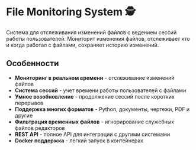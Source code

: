 # File Monitoring System 🕵️

Система для отслеживания изменений файлов с ведением сессий работы пользователей. Мониторит изменения файлов, отслеживает кто и когда работал с файлами, сохраняет историю изменений.

##  Особенности

- **Мониторинг в реальном времени** - отслеживание изменений файлов
- **Система сессий** - учет времени работы пользователей с файлами
- **Умное возобновление** - продолжение сессий после коротких перерывов
- **Поддержка многих форматов** - Python, документы, чертежи, PDF и другие
- **Фильтрация временных файлов** - игнорирование служебных файлов редакторов
- **REST API** - полное API для интеграции с другими системами
- **Docker поддержка** - легкий запуск в контейнерах

